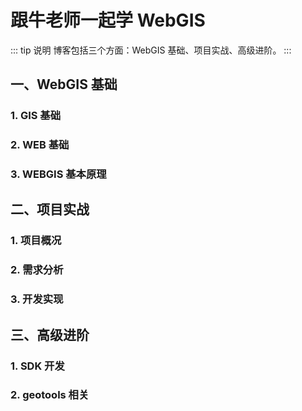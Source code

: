# 跟牛老师一起学 WebGIS

::: tip 说明
博客包括三个方面：WebGIS 基础、项目实战、高级进阶。
:::

## 一、WebGIS 基础

### 1. GIS 基础

### 2. WEB 基础

### 3. WEBGIS 基本原理

## 二、项目实战

### 1. 项目概况

### 2. 需求分析

### 3. 开发实现

## 三、高级进阶

### 1. SDK 开发

### 2. geotools 相关
